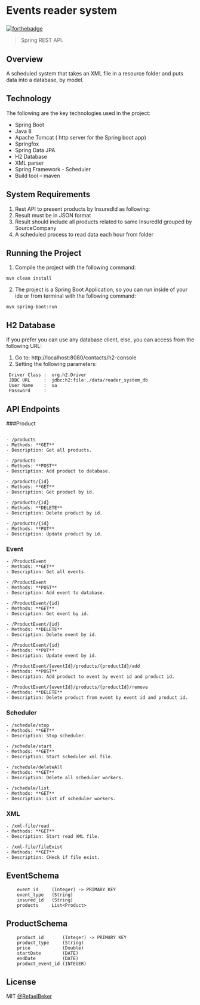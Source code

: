 # Events reader system
###

[![forthebadge](https://forthebadge.com/images/badges/made-with-java.svg)](https://forthebadge.com)

> Spring REST API.

Overview
---
A scheduled system that takes an XML file in a resource folder and puts data into a database, by model.

Technology
---
The following are the key technologies used in the project:

- Spring Boot
- Java 8
- Apache Tomcat ( http server for the Spring boot app)
- Springfox
- Spring Data JPA
- H2 Database
- XML parser
- Spring Framework - Scheduler
- Build tool – maven

System Requirements
----

1. Rest API to present products by InsuredId as following:
2. Result must be in JSON format
3. Result should include all products related to same InsuredId grouped by SourceCompany
4. A scheduled process to read data each hour from folder


Running the Project
---

1. Compile the project with the following command:
```
mvn clean install
```
2. The project is a Spring Boot Application, so you can run inside of your ide or from terminal with the following command:
```
mvn spring-boot:run
```

H2 Database
---
If you prefer you can use any database client, else, you can access from the following URL:
1. Go to: http://localhost:8080/contacts/h2-console
2. Setting the following parameters:
```
 Driver Class :  org.h2.Driver
 JDBC URL     :  jdbc:h2:file:./data/reader_system_db
 User Name    :  sa
 Password     : 
```

API Endpoints
---
###Product
```

- /products
- Methods: **GET**
- Description: Get all products.

- /products
- Methods: **POST**
- Description: Add product to database.

- /products/{id}
- Methods: **GET**
- Description: Get product by id.

- /products/{id}
- Methods: **DELETE**
- Description: Delete product by id.

- /products/{id}
- Methods: **PUT**
- Description: Update product by id.
```
### Event
```
- /ProductEvent
- Methods: **GET**
- Description: Get all events.

- /ProductEvent
- Methods: **POST**
- Description: Add event to database.

- /ProductEvent/{id}
- Methods: **GET**
- Description: Get event by id.

- /ProductEvent/{id}
- Methods: **DELETE**
- Description: Delete event by id.

- /ProductEvent/{id}
- Methods: **PUT**
- Description: Update event by id.

- /ProductEvent/{eventId}/products/{productId}/add
- Methods: **POST**
- Description: Add product to event by event id and product id.

- /ProductEvent/{eventId}/products/{productId}/remove
- Methods: **DELETE**
- Description: Delete product from event by event id and product id.

```

### Scheduler
```
- /schedule/stop
- Methods: **GET**
- Description: Stop scheduler.

- /schedule/start
- Methods: **GET**
- Description: Start scheduler xml file.

- /schedule/deleteAll
- Methods: **GET**
- Description: Delete all scheduler workers.

- /schedule/list
- Methods: **GET**
- Description: List of scheduler workers.
```


### XML
```
- /xml-file/read
- Methods: **GET**
- Description: Start read XML file.

- /xml-file/fileExist
- Methods: **GET**
- Description: CHeck if file exist.

```

EventSchema
---
```
    event_id     (Integer) -> PRIMARY KEY
    event_type   (String)
    insured_id   (String)   
    products     List<Product> 
```

ProductSchema
---
```
    product_id       (Integer) -> PRIMARY KEY
    product_type     (String)
    price            (Double)
    startDate        (DATE)
    endDate          (DATE)
    product_event_id (INTEGER)
```

License
---
MIT [@RefaelBeker](https://github.com/RefaelBeker7)